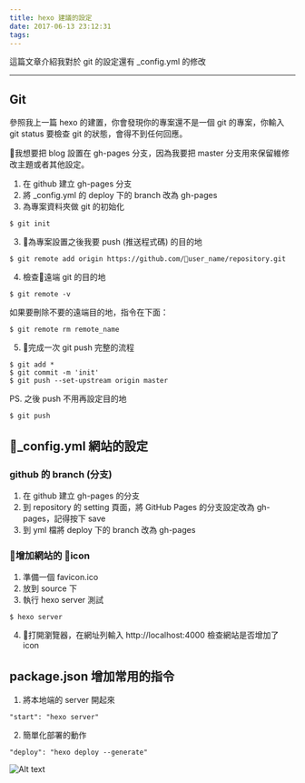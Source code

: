 ```yaml
---
title: hexo 建議的設定
date: 2017-06-13 23:12:31
tags:
---
```


這篇文章介紹我對於 git 的設定還有 _config.yml 的修改

<!--more-->

---

## Git

參照我上一篇 hexo 的建置，你會發現你的專案還不是一個 git 的專案，你輸入 git status 要檢查 git 的狀態，會得不到任何回應。  

我想要把 blog 設置在 gh-pages 分支，因為我要把 master 分支用來保留維修改主題或者其他設定。  
  
1. 在 github 建立 gh-pages 分支
2. 將 _config.yml 的 deploy 下的 branch 改為 gh-pages
2. 為專案資料夾做 git 的初始化  
```
$ git init
```
3. 為專案設置之後我要 push (推送程式碼) 的目的地
```
$ git remote add origin https://github.com/user_name/repository.git
```
4. 檢查遠端 git 的目的地
```
$ git remote -v
```
如果要刪除不要的遠端目的地，指令在下面：
```
$ git remote rm remote_name
```
5. 完成一次 git push 完整的流程

```
$ git add *
$ git commit -m 'init'
$ git push --set-upstream origin master
```

PS. 之後 push 不用再設定目的地
```
$ git push
```

## _config.yml 網站的設定

### github 的 branch (分支)
1. 在 github 建立 gh-pages 的分支
2. 到 repository 的 setting 頁面，將 GitHub Pages 的分支設定改為 gh-pages，記得按下 save
3. 到 yml 檔將 deploy 下的 branch 改為 gh-pages

### 增加網站的 icon

1. 準備一個 favicon.ico
2. 放到 source 下
3. 執行 hexo server 測試
```
$ hexo server
```
4. 打開瀏覽器，在網址列輸入 http://localhost:4000 檢查網站是否增加了 icon

## package.json 增加常用的指令
1. 將本地端的 server 開起來
```
"start": "hexo server"
```
2. 簡單化部署的動作
```
"deploy": "hexo deploy --generate"
```

![Alt text](/blog/images/package_script.png "Optional title")